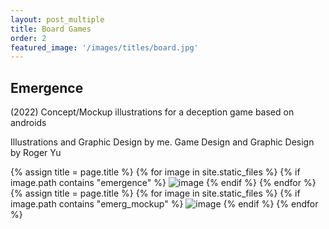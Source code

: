 ```yaml
---
layout: post_multiple
title: Board Games
order: 2
featured_image: '/images/titles/board.jpg'
---
```


## Emergence


(2022) Concept/Mockup illustrations for a deception game based on androids 

Illustrations and Graphic Design by me. Game Design and Graphic Design by Roger Yu

<div class="gallery" data-columns="2">
		{% assign title = page.title %}
		{% for image in site.static_files %}
			{% if image.path contains "emergence" %}
				<img src="{{ site.baseurl }}{{ image.path }}" alt="image" />
			{% endif %}
		{% endfor %}
</div>

<div class="gallery" data-columns="3">
		{% assign title = page.title %}
		{% for image in site.static_files %}
			{% if image.path contains "emerg_mockup" %}
				<img src="{{ site.baseurl }}{{ image.path }}" alt="image" />
			{% endif %}
		{% endfor %}
</div>